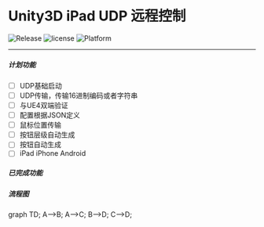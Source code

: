# Unity3D iPad UDP 远程控制
![Release](https://img.shields.io/badge/Release-Ver1.0.0-green.svg) ![license](https://img.shields.io/badge/License-MIT-blue.svg) ![Platform](https://img.shields.io/badge/Platform-iOS丨Android-blueviolet.svg)

---

##### 计划功能
- [ ] UDP基础启动
- [ ] UDP传输，传输16进制编码或者字符串
- [ ] 与UE4双端验证
- [ ] 配置根据JSON定义
- [ ] 鼠标位置传输
- [ ] 按钮层级自动生成
- [ ] 按钮自动生成
- [ ] iPad iPhone Android

##### 已完成功能


##### 流程图
<div class="mermaid">
graph TD;
    A-->B;
    A-->C;
    B-->D;
    C-->D;
</div>